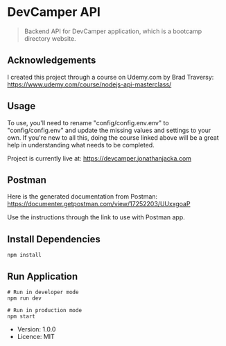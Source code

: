 # DevCamper API

> Backend API for DevCamper application, which is a bootcamp directory website.

## Acknowledgements

I created this project through a course on Udemy.com by Brad Traversy: https://www.udemy.com/course/nodejs-api-masterclass/

## Usage

To use, you'll need to rename "config/config.env.env" to "config/config.env" and update the missing values and settings to your own. If you're new to all this, doing the course linked above will be a great help in understanding what needs to be completed.

Project is currently live at: https://devcamper.jonathanjacka.com

## Postman

Here is the generated documentation from Postman:
https://documenter.getpostman.com/view/17252203/UUxxgoaP

Use the instructions through the link to use with Postman app.

## Install Dependencies

```
npm install
```

## Run Application

```
# Run in developer mode
npm run dev

# Run in production mode
npm start
```

- Version: 1.0.0
- Licence: MIT
